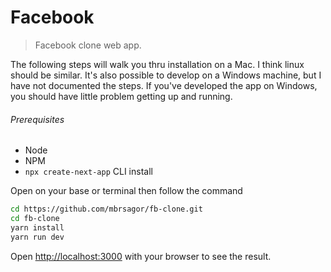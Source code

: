 # Facebook

> Facebook clone web app.

The following steps will walk you thru installation on a Mac. I think linux should be similar. It's also possible to develop on a Windows machine, but I have not documented the steps. If you've developed the app on Windows, you should have little problem getting up and running.

###### Prerequisites
- Node
- NPM 
- `npx create-next-app` CLI install


Open on your base or terminal then follow the command
```bash
cd https://github.com/mbrsagor/fb-clone.git
cd fb-clone
yarn install
yarn run dev
```

Open [http://localhost:3000](http://localhost:3000) with your browser to see the result.
